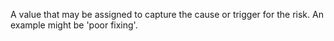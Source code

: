 A value that may be assigned to capture the cause or trigger for the risk. An example might be 'poor fixing'.